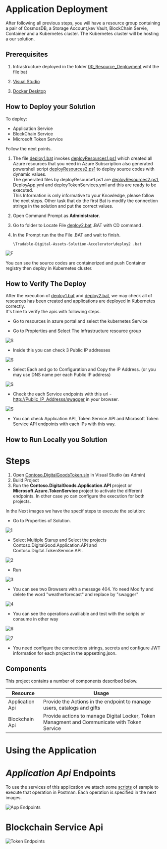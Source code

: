 # Application Deployment

After following all previous steps, you will have a resource group containing a pair of CosmosDB, a Storage Account,kev Vault, BlockChain Servie, Container and a Kubernetes cluster. The Kubernetes cluster will be hosting a our solution.



## Prerequisites

1. Infrastructure deployed in the folder [00_Resource_Deployment](../00_Resource_Deployment) wiht the file bat

2. [Visual Studio](https://visualstudio.microsoft.com/)

3. [Docker Desktop](https://www.docker.com/products/docker-desktop/)

## How to Deploy your Solution

To deploy:

* Application Service
* BlockChain Service
* Microsoft Token Service 

Follow the next points.


1. The file [deploy1.bat](../deploy1.bat) invokes [deployResources1.ps1](../00_Resource_Deployment/DeployResources1.ps1) which created all Azure resources that you need in Azure Subscription also generated powershell script [deployResources2.ps1](./DeployResources2.ps1) to deploy source codes with dynamic values.  
   The generated files by deployResource1.ps1 are [deployResources2.ps1](./DeployResources2.ps1), DeployApp.yml and deployTokenServices.yml and this are ready to be executed.  
   This Information is only informative to your Knowledge, please follow the next steps. Other task that do the first Bat is modify the connection strings in the solution and put the correct values.  

2. Open Command Prompt as **Administrator**.

3. Go to folder to Locate File [deploy2.bat](../deploy2.bat) .BAT with CD command .

4. In the Prompt run the the File .BAT and wait to finish.
   
       \Tradable-Digital-Assets-Solution-Accelerator\deploy2 .bat

![F](./References/S.png)

You can see the source codes are containerized and push Container registry then deploy in Kubernetes cluster.

## How to Verify The Deploy

  After the execution of [deploy1.bat](../deploy1.bat) and [deploy2.bat](../deploy2.bat), we may check all of resources has been created and applications are deployed in Kubernetes correctly.  
  It's time to verify the apis with following steps.

* Go to resources in azure portal and select the kubernetes Service



* Go to  Propierties and Select The Infrastructure resource group

![S](./References/Kubernates.png)



* Inside this you can check 3 Public IP addresses

![S](./References/Ips.png)

* Select Each and go to Configuration and Copy the IP Address. (or you may use DNS name per each Public IP address)

![S](./References/IP.png)

* Check the each Service endpoints with this url - [http://Public_IP_Addresss/swagger](http://Public_IP_Addresss/swagger) in your browser.


![S](./References/Application.png)

* You can check Application API, Token Service API and Microsoft Token Service API endpoints with each IPs with this way.

## How to Run Locally you Solution

# Steps
1. Open [Contoso.DigitalGoodsToken.sln](./src/Contoso.DigitalGoodsToken.sln) in Visual Studio (as Admin)
2. Build Project
3. Run the **Contoso.DigitalGoods.Application.API** project or **Microsoft.Azure.TokenService** project to activate the different endpoints. In other case yo can configure the execution for both projects.

In the Next images we have the specif steps to execute the solution:

* Go to Properties of Solution.

![1 ](./Local/1.png)

* Select Multiple Starup and Select the projects Contoso.DigitalGood.Application.API and Contoso.Digital.TokenService.API.

![2 ](./Local/2.png)

* Run

![3 ](./Local/3.png)

* You can see two Browsers with a message 404. Yo need Modify and delete the word "weatherforecast" and replace by "swagger"

![4 ](./Local/4.png)

* You can see the operations avalilable and test with the scripts or consume in other way

![6 ](./Local/6.png)

![7 ](./Local/7.png)

* You need configure the connections strings, secrets and configure JWT information for each project in the appsetting.json.


## Components

This project contains a number of components described below.

| Resource              | Usage                                                                                     |
|-----------------------|-------------------------------------------------------------------------------------------|
| Application Api  | Provide the Actions in the endpoint to manage users, catalogs and gifts        |
| Blockchain Api  |Provide actions to manage Digital Locker, Token Managment and Communicate with Token Service|                                                     |


 # Using the Application  

 
 

  # _Application Api_ Endpoints


To use the services of this application we attach some [scripts](./Scripts.zip) of sample to execute that operation in Postman. Each operation is specified in the next images.

  ![App Endpoints](../Reference/Apis/ApplicationApi.png)


  # Blockchain Service Api

  ![Token Endpoints](../Reference/Apis/BlockchainApi.png)
